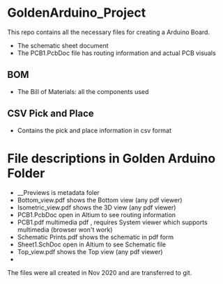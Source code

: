 # GoldenArduino_Project
This repo contains all the necessary files for creating a Arduino Board.
- The schematic sheet document
- The PCB1.PcbDoc file has routing information and actual PCB visuals


## BOM
- The Bill of Materials: all the components used 

## CSV Pick and Place
- Contains the pick and place information in csv format

# File descriptions in Golden Arduino Folder
- __Previews is metadata foler
- Bottom_view.pdf shows the Bottom view (any pdf viewer)
- Isometric_view.pdf shows the 3D view (any pdf viewer)
- PCB1.PcbDoc open in Altium to see routing information
- PCB1.pdf multimedia pdf , requires System viewer which supports multimedia (browser won't work)
- Schematic Prints.pdf shows the schematic in pdf form
- Sheet1.SchDoc open in Altium to see Schematic file
- Top_view.pdf shows the Top view (any pdf viewer)
- 
The files were all created in Nov 2020 and are transferred to git. 
